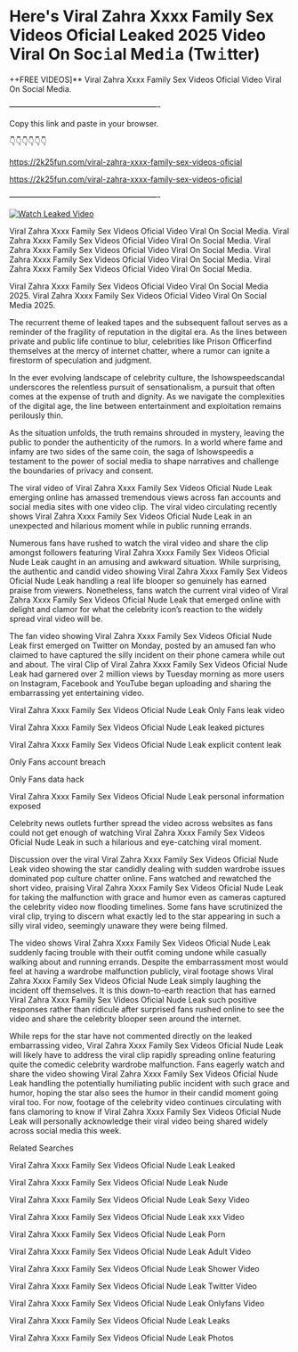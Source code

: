 # Here's ️Viral Zahra Xxxx Family Sex Videos Oficial Leaked 2025 Video Viral On Soc𝚒al Med𝚒a (Tw𝚒tter)

++FREE VIDEOS]** ️Viral Zahra Xxxx Family Sex Videos Oficial Video Viral On Social Media.

———————————————————-

Copy this link and paste in your browser.

👇👇👇👇👇👇

https://2k25fun.com/️viral-zahra-xxxx-family-sex-videos-oficial

https://2k25fun.com/️viral-zahra-xxxx-family-sex-videos-oficial

———————————————————-

[![Watch Leaked Video](https://miro.medium.com/v2/resize:fit:828/format:webp/1*cilzJN44JGOrTw9NJCrNHA.gif "Watch Leaked Video")](https://2k25fun.com/️viral-zahra-xxxx-family-sex-videos-oficial)

️Viral Zahra Xxxx Family Sex Videos Oficial Video Viral On Social Media. ️Viral Zahra Xxxx Family Sex Videos Oficial Video Viral On Social Media. ️Viral Zahra Xxxx Family Sex Videos Oficial Video Viral On Social Media. ️Viral Zahra Xxxx Family Sex Videos Oficial Video Viral On Social Media. ️Viral Zahra Xxxx Family Sex Videos Oficial Video Viral On Social Media.

️Viral Zahra Xxxx Family Sex Videos Oficial Video Viral On Social Media 2025. ️Viral Zahra Xxxx Family Sex Videos Oficial Video Viral On Social Media 2025.

The recurrent theme of leaked tapes and the subsequent fallout serves as a reminder of the fragility of reputation in the digital era. As the lines between private and public life continue to blur, celebrities like Prison Officerfind themselves at the mercy of internet chatter, where a rumor can ignite a firestorm of speculation and judgment.

In the ever evolving landscape of celebrity culture, the Ishowspeedscandal underscores the relentless pursuit of sensationalism, a pursuit that often comes at the expense of truth and dignity. As we navigate the complexities of the digital age, the line between entertainment and exploitation remains perilously thin.

As the situation unfolds, the truth remains shrouded in mystery, leaving the public to ponder the authenticity of the rumors. In a world where fame and infamy are two sides of the same coin, the saga of Ishowspeedis a testament to the power of social media to shape narratives and challenge the boundaries of privacy and consent.

The viral video of ️Viral Zahra Xxxx Family Sex Videos Oficial Nude Leak emerging online has amassed tremendous views across fan accounts and social media sites with one video clip. The viral video circulating recently shows ️Viral Zahra Xxxx Family Sex Videos Oficial Nude Leak in an unexpected and hilarious moment while in public running errands.

Numerous fans have rushed to watch the viral video and share the clip amongst followers featuring ️Viral Zahra Xxxx Family Sex Videos Oficial Nude Leak caught in an amusing and awkward situation. While surprising, the authentic and candid video showing ️Viral Zahra Xxxx Family Sex Videos Oficial Nude Leak handling a real life blooper so genuinely has earned praise from viewers. Nonetheless, fans watch the current viral video of ️Viral Zahra Xxxx Family Sex Videos Oficial Nude Leak that emerged online with delight and clamor for what the celebrity icon’s reaction to the widely spread viral video will be.

The fan video showing ️Viral Zahra Xxxx Family Sex Videos Oficial Nude Leak first emerged on Twitter on Monday, posted by an amused fan who claimed to have captured the silly incident on their phone camera while out and about. The viral Clip of ️Viral Zahra Xxxx Family Sex Videos Oficial Nude Leak had garnered over 2 million views by Tuesday morning as more users on Instagram, Facebook and YouTube began uploading and sharing the embarrassing yet entertaining video.

️Viral Zahra Xxxx Family Sex Videos Oficial Nude Leak Only Fans leak video

️Viral Zahra Xxxx Family Sex Videos Oficial Nude Leak leaked pictures

️Viral Zahra Xxxx Family Sex Videos Oficial Nude Leak explicit content leak

Only Fans account breach

Only Fans data hack

️Viral Zahra Xxxx Family Sex Videos Oficial Nude Leak personal information exposed

Celebrity news outlets further spread the video across websites as fans could not get enough of watching ️Viral Zahra Xxxx Family Sex Videos Oficial Nude Leak in such a hilarious and eye-catching viral moment.

Discussion over the viral ️Viral Zahra Xxxx Family Sex Videos Oficial Nude Leak video showing the star candidly dealing with sudden wardrobe issues dominated pop culture chatter online. Fans watched and rewatched the short video, praising ️Viral Zahra Xxxx Family Sex Videos Oficial Nude Leak for taking the malfunction with grace and humor even as cameras captured the celebrity video now flooding timelines. Some fans have scrutinized the viral clip, trying to discern what exactly led to the star appearing in such a silly viral video, seemingly unaware they were being filmed.

The video shows ️Viral Zahra Xxxx Family Sex Videos Oficial Nude Leak suddenly facing trouble with their outfit coming undone while casually walking about and running errands. Despite the embarrassment most would feel at having a wardrobe malfunction publicly, viral footage shows ️Viral Zahra Xxxx Family Sex Videos Oficial Nude Leak simply laughing the incident off themselves. It is this down-to-earth reaction that has earned ️Viral Zahra Xxxx Family Sex Videos Oficial Nude Leak such positive responses rather than ridicule after surprised fans rushed online to see the video and share the celebrity blooper seen around the internet.

While reps for the star have not commented directly on the leaked embarrassing video, ️Viral Zahra Xxxx Family Sex Videos Oficial Nude Leak will likely have to address the viral clip rapidly spreading online featuring quite the comedic celebrity wardrobe malfunction. Fans eagerly watch and share the video showing ️Viral Zahra Xxxx Family Sex Videos Oficial Nude Leak handling the potentially humiliating public incident with such grace and humor, hoping the star also sees the humor in their candid moment going viral too. For now, footage of the celebrity video continues circulating with fans clamoring to know if ️Viral Zahra Xxxx Family Sex Videos Oficial Nude Leak will personally acknowledge their viral video being shared widely across social media this week.

Related Searches

️Viral Zahra Xxxx Family Sex Videos Oficial Nude Leak Leaked

️Viral Zahra Xxxx Family Sex Videos Oficial Nude Leak Nude

️Viral Zahra Xxxx Family Sex Videos Oficial Nude Leak Sexy Video

️Viral Zahra Xxxx Family Sex Videos Oficial Nude Leak xxx Video

️Viral Zahra Xxxx Family Sex Videos Oficial Nude Leak Porn

️Viral Zahra Xxxx Family Sex Videos Oficial Nude Leak Adult Video

️Viral Zahra Xxxx Family Sex Videos Oficial Nude Leak Shower Video

️Viral Zahra Xxxx Family Sex Videos Oficial Nude Leak Twitter Video

️Viral Zahra Xxxx Family Sex Videos Oficial Nude Leak Onlyfans Video

️Viral Zahra Xxxx Family Sex Videos Oficial Nude Leak Leaks

️Viral Zahra Xxxx Family Sex Videos Oficial Nude Leak Photos